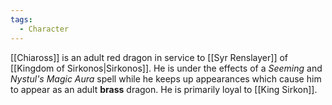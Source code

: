 ```yaml
---
tags:
  - Character
---
```

[[Chiaross]] is an adult red dragon in service to [[Syr Renslayer]] of [[Kingdom of Sirkonos|Sirkonos]]. He is under the effects of a *Seeming* and *Nystul's Magic Aura* spell while he keeps up appearances which cause him to appear as an adult **brass** dragon. He is primarily loyal to [[King Sirkon]].
